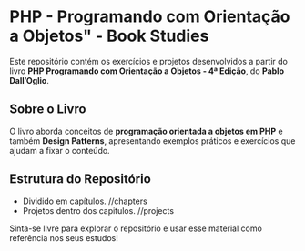 # PHP - Programando com Orientação a Objetos" - Book Studies

Este repositório contém os exercícios e projetos desenvolvidos a partir do livro **PHP Programando com Orientação a Objetos - 4ª Edição**, do **Pablo Dall’Oglio**.

## Sobre o Livro
O livro aborda conceitos de **programação orientada a objetos em PHP** e também **Design Patterns**, apresentando exemplos práticos e exercícios que ajudam a fixar o conteúdo.

## Estrutura do Repositório
- Dividido em capítulos. //chapters
- Projetos dentro dos capitulos. //projects

Sinta-se livre para explorar o repositório e usar esse material como referência nos seus estudos!
